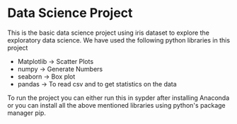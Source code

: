 # Data Science Project
This is the basic data science project using iris dataset to explore the exploratory data science.  We have used the following python libraries in this project
* Matplotlib -> Scatter Plots
* numpy -> Generate Numbers
* seaborn -> Box plot
* pandas -> To read csv and to get statistics on the data

To run the project you can either run this in sypder after installing Anaconda or you can install all the above mentioned libraries using python's package manager pip. 

